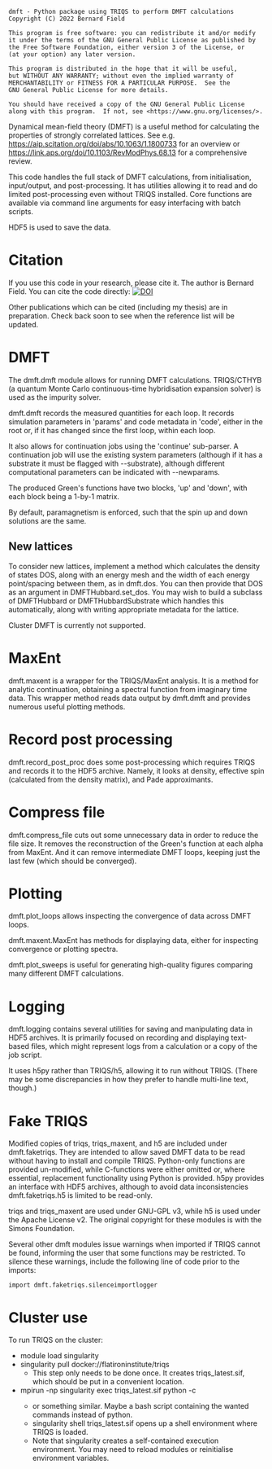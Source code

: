```
dmft - Python package using TRIQS to perform DMFT calculations
Copyright (C) 2022 Bernard Field

This program is free software: you can redistribute it and/or modify
it under the terms of the GNU General Public License as published by
the Free Software Foundation, either version 3 of the License, or
(at your option) any later version.

This program is distributed in the hope that it will be useful,
but WITHOUT ANY WARRANTY; without even the implied warranty of
MERCHANTABILITY or FITNESS FOR A PARTICULAR PURPOSE.  See the
GNU General Public License for more details.

You should have received a copy of the GNU General Public License
along with this program.  If not, see <https://www.gnu.org/licenses/>.
```

Dynamical mean-field theory (DMFT) is a useful method for calculating the properties of strongly correlated lattices.
See e.g. <https://aip.scitation.org/doi/abs/10.1063/1.1800733> for an overview or <https://link.aps.org/doi/10.1103/RevModPhys.68.13> for a comprehensive review.

This code handles the full stack of DMFT calculations, from initialisation, input/output, and post-processing.
It has utilities allowing it to read and do limited post-processing even without TRIQS installed.
Core functions are available via command line arguments for easy interfacing with batch scripts.

HDF5 is used to save the data.

# Citation

If you use this code in your research, please cite it.
The author is Bernard Field.
You can cite the code directly:
[![DOI](https://zenodo.org/badge/DOI/10.5281/zenodo.7439857.svg)](https://doi.org/10.5281/zenodo.7439857)

Other publications which can be cited (including my thesis) are in preparation.
Check back soon to see when the reference list will be updated.

# DMFT

The dmft.dmft module allows for running DMFT calculations.
TRIQS/CTHYB (a quantum Monte Carlo continuous-time hybridisation expansion solver) is used as the impurity solver.

dmft.dmft records the measured quantities for each loop.
It records simulation parameters in 'params' and code metadata in 'code', either in the root or, if it has changed since the first loop, within each loop.

It also allows for continuation jobs using the 'continue' sub-parser.
A continuation job will use the existing system parameters (although if it has a substrate it must be flagged with --substrate), although different computational parameters can be indicated with --newparams.

The produced Green's functions have two blocks, 'up' and 'down', with each block being a 1-by-1 matrix.

By default, paramagnetism is enforced, such that the spin up and down solutions are the same.

## New lattices

To consider new lattices, implement a method which calculates the density of states DOS, along with an energy mesh and the width of each energy point/spacing between them, as in dmft.dos.
You can then provide that DOS as an argument in DMFTHubbard.set_dos.
You may wish to build a subclass of DMFTHubbard or DMFTHubbardSubstrate which handles this automatically, along with writing appropriate metadata for the lattice.

Cluster DMFT is currently not supported.

# MaxEnt

dmft.maxent is a wrapper for the TRIQS/MaxEnt analysis.
It is a method for analytic continuation, obtaining a spectral function from imaginary time data.
This wrapper method reads data output by dmft.dmft and provides numerous useful plotting methods.

# Record post processing

dmft.record_post_proc does some post-processing which requires TRIQS and records it to the HDF5 archive.
Namely, it looks at density, effective spin (calculated from the density matrix), and Pade approximants.

# Compress file

dmft.compress_file cuts out some unnecessary data in order to reduce the file size.
It removes the reconstruction of the Green's function at each alpha from MaxEnt.
And it can remove intermediate DMFT loops, keeping just the last few (which should be converged).

# Plotting

dmft.plot_loops allows inspecting the convergence of data across DMFT loops.

dmft.maxent.MaxEnt has methods for displaying data, either for inspecting convergence or plotting spectra.

dmft.plot_sweeps is useful for generating high-quality figures comparing many different DMFT calculations.

# Logging

dmft.logging contains several utilities for saving and manipulating data in HDF5 archives.
It is primarily focused on recording and displaying text-based files, which might represent logs from a calculation or a copy of the job script.

It uses h5py rather than TRIQS/h5, allowing it to run without TRIQS.
(There may be some discrepancies in how they prefer to handle multi-line text, though.)

# Fake TRIQS

Modified copies of triqs, triqs_maxent, and h5 are included under dmft.faketriqs.
They are intended to allow saved DMFT data to be read without having to install and compile TRIQS.
Python-only functions are provided un-modified, while C-functions were either omitted or, where essential, replacement functionality using Python is provided.
h5py provides an interface with HDF5 archives, although to avoid data inconsistencies dmft.faketriqs.h5 is limited to be read-only.

triqs and triqs_maxent are used under GNU-GPL v3, while h5 is used under the Apache License v2.
The original copyright for these modules is with the Simons Foundation.

Several other dmft modules issue warnings when imported if TRIQS cannot be found, informing the user that some functions may be restricted.
To silence these warnings, include the following line of code prior to the imports:
```python3
import dmft.faketriqs.silenceimportlogger
```

# Cluster use

To run TRIQS on the cluster:
 - module load singularity
 - singularity pull docker://flatironinstitute/triqs
   - This step only needs to be done once. It creates triqs_latest.sif, which should be put in a convenient location.
 - mpirun -np <number of processes> singularity exec triqs_latest.sif python -c <commands>
   - or something similar. Maybe a bash script containing the wanted commands instead of python.
   - singularity shell triqs_latest.sif opens up a shell environment where TRIQS is loaded.
   - Note that singularity creates a self-contained execution environment. You may need to reload modules or reinitialise environment variables.
